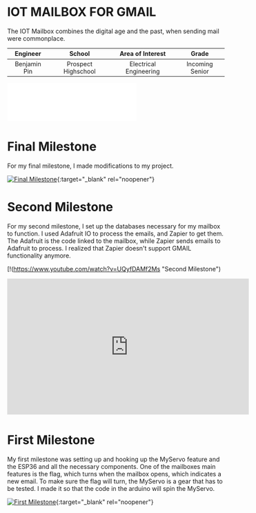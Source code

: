 ﻿# IOT MAILBOX FOR GMAIL
The IOT Mailbox combines the digital age and the past, when sending mail were commonplace.

| **Engineer** | **School** | **Area of Interest** | **Grade** |
|:--:|:--:|:--:|:--:|
| Benjamin Pin | Prospect Highschool | Electrical Engineering | Incoming Senior

![Headstone Image](https://github.com/BlueStampEng/BSE_Template_Portfolio/blob/4655d8c4b2f1d0fa5912511d0b39542520b9f88e/branding/BlueStamp-Engineering-Logo-White.png)
  
# Final Milestone

For my final milestone, I made modifications to my project.

[![Final Milestone](https://res.cloudinary.com/marcomontalbano/image/upload/v1612573869/video_to_markdown/images/youtube--F7M7imOVGug-c05b58ac6eb4c4700831b2b3070cd403.jpg )](https://www.youtube.com/watch?v=F7M7imOVGug&feature=emb_logo "Final Milestone"){:target="_blank" rel="noopener"}

# Second Milestone
For my second milestone, I set up the databases necessary for my mailbox to function. I used Adafruit IO to process the emails, and Zapier to get them. The Adafruit is the code linked to the mailbox, while Zapier sends emails to Adafruit to process. I realized that Zapier doesn't support GMAIL functionality anymore.

[!(https://www.youtube.com/watch?v=UQyfDAMf2Ms "Second Milestone")
<iframe width="560" height="315" src="https://www.youtube.com/embed/UQyfDAMf2Ms" title="YouTube video player" frameborder="0" allow="accelerometer; autoplay; clipboard-write; encrypted-media; gyroscope; picture-in-picture" allowfullscreen></iframe>

# First Milestone
  
My first milestone was setting up and hooking up the MyServo feature and the ESP36 and all the necessary components. One of the mailboxes main features is the flag, which turns when the mailbox opens, which indicates a new email. To make sure the flag will turn, the MyServo is a gear that has to be tested. I made it so that the code in the arduino will spin the MyServo.

[![First Milestone](https://res.cloudinary.com/marcomontalbano/image/upload/v1612574117/video_to_markdown/images/youtube--CaCazFBhYKs-c05b58ac6eb4c4700831b2b3070cd403.jpg)](https://www.youtube.com/watch?v=CaCazFBhYKs "First Milestone"){:target="_blank" rel="noopener"}
